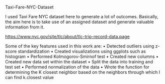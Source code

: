 Taxi-Fare-NYC-Dataset


I used Taxi Fare NYC dataset here to generate a lot of outcomes. Basically, the aim here is to take use of an assigned dataset and generate valuable information from it.

https://www.nyc.gov/site/tlc/about/tlc-trip-record-data.page

Some of the key features used in this work are: 
• Detected outliers using z-score standardization
• Created visualizations using ggplots such as histogram
• Performed Kolmogorov-Smirnof test
• Created new columns
• Created new data set within the dataset
• Split the data into training and test set
• Performed normalization of the data
• Wrote the function for determining the K closest neighbor based on the neighbors through which I can find k.closest value
